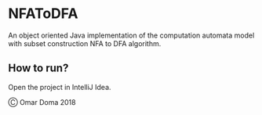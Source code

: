 # NFAToDFA
An object oriented Java implementation of the computation automata model with subset construction NFA to DFA algorithm.

## How to run?
Open the project in IntelliJ Idea.

Ⓒ Omar Doma 2018
